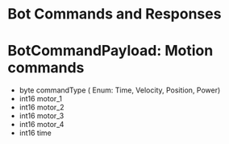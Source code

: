 # Bot Commands and Responses

# BotCommandPayload: Motion commands

* byte commandType  ( Enum: Time, Velocity, Position, Power)
* int16 motor_1
* int16 motor_2
* int16 motor_3
* int16 motor_4 
* int16 time
